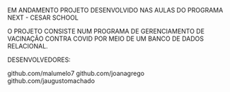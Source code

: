 EM ANDAMENTO
PROJETO DESENVOLVIDO NAS AULAS DO PROGRAMA NEXT - CESAR SCHOOL

O PROJETO CONSISTE NUM PROGRAMA DE GERENCIAMENTO DE VACINAÇÃO CONTRA COVID POR MEIO DE UM BANCO DE DADOS RELACIONAL.

DESENVOLVEDORES:

github.com/malumelo7
github.com/joanagrego
github.com/jaugustomachado
